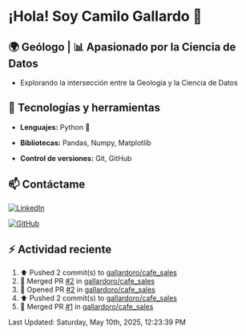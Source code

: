 # ¡Hola! Soy Camilo Gallardo 👋

## 🌍 Geólogo | 📊 Apasionado por la Ciencia de Datos

- Explorando la intersección entre la Geología y la Ciencia de Datos

## 🚀 Tecnologías y herramientas  

- **Lenguajes:** Python 🐍 

- **Bibliotecas:** Pandas, Numpy, Matplotlib 

- **Control de versiones:** Git, GitHub  

## 📫 Contáctame  

[![LinkedIn](https://img.shields.io/badge/LinkedIn-Perfil-blue?logo=linkedin)](www.linkedin.com/in/luis-camilo-gallardo-rojas-8b61332a7)  

[![GitHub](https://img.shields.io/badge/GitHub-Perfil-black?logo=github)](https://github.com/gallardoro)  


## :zap: Actividad reciente
<!--RECENT_ACTIVITY:start-->
1. ⬆️ Pushed 2 commit(s) to [gallardoro/cafe_sales](https://github.com/gallardoro/cafe_sales)<br>
2. 🎉 Merged PR [#2](https://github.com/gallardoro/cafe_sales/pull/2) in [gallardoro/cafe_sales](https://github.com/gallardoro/cafe_sales)<br>
3. 💪 Opened PR [#2](https://github.com/gallardoro/cafe_sales/pull/2) in [gallardoro/cafe_sales](https://github.com/gallardoro/cafe_sales)<br>
4. ⬆️ Pushed 2 commit(s) to [gallardoro/cafe_sales](https://github.com/gallardoro/cafe_sales)<br>
5. 🎉 Merged PR [#1](https://github.com/gallardoro/cafe_sales/pull/1) in [gallardoro/cafe_sales](https://github.com/gallardoro/cafe_sales)<br>
<!--RECENT_ACTIVITY:end-->
<!--RECENT_ACTIVITY:last_update-->
Last Updated: Saturday, May 10th, 2025, 12:23:39 PM
<!--RECENT_ACTIVITY:last_update_end-->
